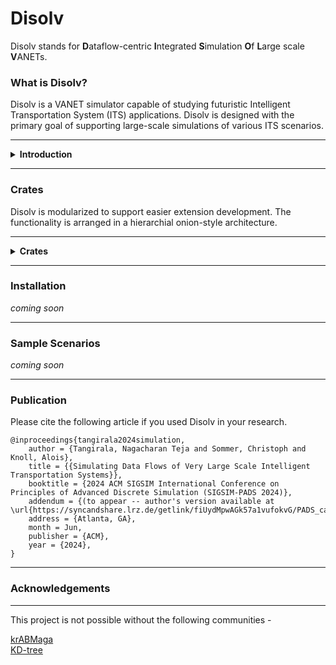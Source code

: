 # Disolv

Disolv stands for **D**ataflow-centric **I**ntegrated **S**imulation **O**f **L**arge scale **V**ANETs.

### What is Disolv?

Disolv is a VANET simulator capable of studying futuristic Intelligent Transportation System (ITS) applications. 
Disolv is designed with the primary goal of supporting large-scale simulations of various ITS scenarios.

---
<details>
    <summary>
        <b>Introduction</b>
    </summary>

#### What is a VANET?

**V**ehicular **A**d-hoc **NET**work (VANET) is a system of vehicles equipped with communication devices.
Using the communication equipment, vehicles exchange information among themselves and with the traffic infrastructure.
This enables an entire ecosystem of traffic safety and comfort applications called Intelligent Transporation System (ITS) applications.


---

#### What is a VANET simulator?

Initial validation of ITS applications is carried out through VANET simulations.
Due to the scale, cost and the safety concerns involved in live testing, VANET simulations are extensively used as a playground before validating the application in field trials.
[Veins](https://veins.car2x.org/) and [Eclipse MOSAIC](https://eclipse.dev/mosaic/) are some of the popular open-source VANET simulators.

</details>

---

### Crates

Disolv is modularized to support easier extension development.
The functionality is arranged in a hierarchial onion-style architecture.

---

<details>
    <summary>
        <b>Crates</b>
    </summary>

#### Core

Core contains the agent scheduler and the terminal UI implementation.
Using newtype pattern of rust, several primitives are defined for the rest of the simulator to use.
All the essential traits are also declared here.

#### Models

A definite implementation for some of the basic traits are provided in this crate.
Further, the device behavior models are designed here to be independent of the device type.
Model parameterization is supported.
If a new requirement arises, users can define their own models in this crate.
By following the traits for the models, it is easy to make the model be compatible with the simulator.


#### Input

Parquet files are used to read the simulation input from the disk. 
Expansion of support to read other file formats is in the pipeline.


#### Output

All the output data is written in the form of parquet files, which can be further processed by user's preferred tools.
Expansion of support to write other file formats is in the pipeline.

</details>

---

### Installation

_coming soon_

--- 

### Sample Scenarios

_coming soon_

--- 

### Publication

Please cite the following article if you used Disolv in your research.

```
@inproceedings{tangirala2024simulation,
    author = {Tangirala, Nagacharan Teja and Sommer, Christoph and Knoll, Alois},
    title = {{Simulating Data Flows of Very Large Scale Intelligent Transportation Systems}},
    booktitle = {2024 ACM SIGSIM International Conference on Principles of Advanced Discrete Simulation (SIGSIM-PADS 2024)},
    addendum = {(to appear -- author's version available at \url{https://syncandshare.lrz.de/getlink/fiUydMpwAGk57a1vufokvG/PADS_camera_ready.pdf})},
    address = {Atlanta, GA},
    month = Jun,
    publisher = {ACM},
    year = {2024},
}
```

--- 

### Acknowledgements
---

This project is not possible without the following communities - 

[krABMaga](https://krabmaga.github.io/) \
[KD-tree](https://github.com/sdd/kiddo)


